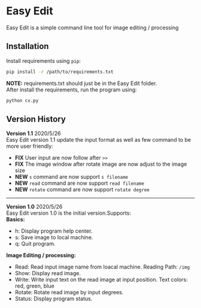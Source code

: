 # Easy Edit
Easy Edit is a simple command line tool for image editing / processing
## Installation
Install requirements using `pip`:
```bash
pip install -r /path/to/requirements.txt
```
**NOTE:** requirements.txt should just be in the Easy Edit folder. <br />
After install the requirements, run the program using:
```bash
python cv.py
```
## Version History
**Version 1.1**  2020/5/26<br />
Easy Edit version 1.1 update the input format as well as few command to be more user friendly:
* **FIX** User input are now follow after `>>`
* **FIX** The image window after rotate image are now adjust to the image size
* **NEW** `s` command are now support `s filename`
* **NEW** `read` command are now support `read filename`
* **NEW** `rotate` command are now support `rotate degree`

---
**Version 1.0**  2020/5/26<br />
Easy Edit version 1.0 is the initial version.Supports: <br />
**Basics:**
* h: Display program help center.
* s: Save image to local machine.
* q: Quit program.


**Image Editing / processing:**
* Read: Read input image name from loacal machine. Reading Path: `/img`
* Show: Display read image. 
* Write: Write input text on the read image at input position. Text colors: red, green, blue
* Rotate: Rotate read image by input degrees.
* Status: Display program status. 
